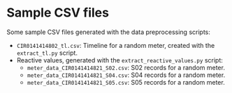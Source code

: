 # Sample CSV files

Some sample CSV files generated with the data preprocessing scripts:
- `CIR0141414802_tl.csv`: Timeline for a random meter, created with the `extract_tl.py` script.
- Reactive values, generated with the `extract_reactive_values.py` script:
    - `meter_data_CIR0141414821_S02.csv`: S02 records for a random meter.
    - `meter_data_CIR0141414821_S04.csv`: S04 records for a random meter.
    - `meter_data_CIR0141414821_S05.csv`: S05 records for a random meter.